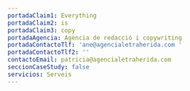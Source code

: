 ```yaml
---
portadaClaim1: Everything
portadaClaim2: is
portadaClaim3: copy
portadaAgencia: Agència de redacció i copywriting
portadaContactoTlf: 'ane@agencialetraherida.com '
portadaContactoTlf2: ''
contactoEmail: patricia@agencialetraherida.com
seccionCaseStudy: false
servicios: Serveis
---
```

